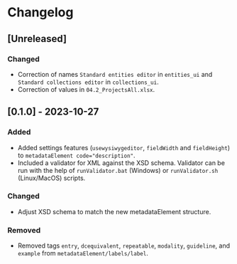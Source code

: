 # Changelog

## [Unreleased]

### Changed

- Correction of names `Standard entities editor` in `entities_ui` and `Standard collections editor` in `collections_ui`.
- Correction of values in `04.2_ProjectsAll.xlsx`.

## [0.1.0] - 2023-10-27

### Added

- Added settings features (`usewysiwygeditor`, `fieldWidth` and `fieldHeight`) to `metadataElement code="description"`.
- Included a validator for XML against the XSD schema. Validator can be run with the help of `runValidator.bat` (Windows) or `runValidator.sh` (Linux/MacOS) scripts.

### Changed

- Adjust XSD schema to match the new metadataElement structure.

### Removed

- Removed tags `entry`, `dcequivalent`, `repeatable`, `modality`, `guideline`, and `example` from `metadataElement/labels/label`.
